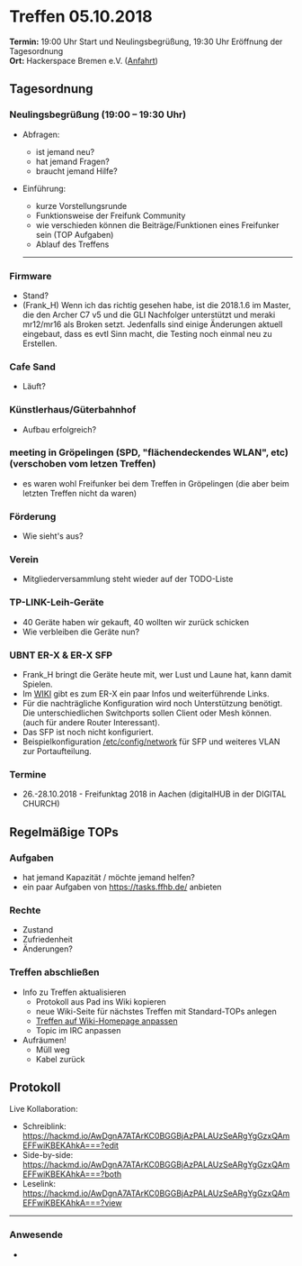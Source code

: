 # Treffen 05.10.2018

**Termin:** 19:00 Uhr Start und Neulingsbegrüßung, 19:30 Uhr Eröffnung der Tagesordnung  
**Ort:** Hackerspace Bremen e.V. ([Anfahrt](https://www.hackerspace-bremen.de/anfahrt/))

## Tagesordnung
### Neulingsbegrüßung (19:00 – 19:30 Uhr)
- Abfragen:
    - ist jemand neu?
    - hat jemand Fragen?
    - braucht jemand Hilfe?
- Einführung:
    - kurze Vorstellungsrunde
    - Funktionsweise der Freifunk Community
    - wie verschieden können die Beiträge/Funktionen eines Freifunker sein (TOP Aufgaben)
    - Ablauf des Treffens

	---

### Firmware
* Stand?
* (Frank_H) Wenn ich das richtig gesehen habe, ist die 2018.1.6 im Master, die den Archer C7 v5 und die GLI Nachfolger unterstützt und meraki mr12/mr16 als Broken setzt. Jedenfalls sind einige Änderungen aktuell eingebaut, dass es evtl Sinn macht, die Testing noch einmal neu zu Erstellen.

### Cafe Sand
* Läuft?

### Künstlerhaus/Güterbahnhof
* Aufbau erfolgreich?

### meeting in Gröpelingen (SPD, "flächendeckendes WLAN", etc) (verschoben vom letzen Treffen)
* es waren wohl Freifunker bei dem Treffen in Gröpelingen (die aber beim letzten Treffen nicht da waren)

### Förderung
* Wie sieht's aus?

### Verein
* Mitgliederversammlung steht wieder auf der TODO-Liste

### TP-LINK-Leih-Geräte
* 40 Geräte haben wir gekauft, 40 wollten wir zurück schicken
* Wie verbleiben die Geräte nun?

### UBNT ER-X & ER-X SFP
* Frank_H bringt die Geräte heute mit, wer Lust und Laune hat, kann damit Spielen.
* Im [WIKI](https://wiki.bremen.freifunk.net/Anleitungen/Offloader-Ubiquiti-ER-X) gibt es zum ER-X ein paar Infos und weiterführende Links.
* Für die nachträgliche Konfiguration wird noch Unterstützung benötigt. Die unterschiedlichen Switchports sollen Client oder Mesh können. (auch für andere Router Interessant).
* Das SFP ist noch nicht konfiguriert. 
* Beispielkonfiguration [/etc/config/network](https://cloud.ffhb.de/index.php/s/K7xK4yKy8ipP387) für SFP und weiteres VLAN zur Portaufteilung.

### Termine
- 26.-28.10.2018  - Freifunktag 2018 in Aachen (digitalHUB in der DIGITAL CHURCH)

## Regelmäßige TOPs

### Aufgaben
- hat jemand Kapazität / möchte jemand helfen?
- ein paar Aufgaben von https://tasks.ffhb.de/ anbieten

### Rechte
- Zustand
- Zufriedenheit
- Änderungen?

### Treffen abschließen
- Info zu Treffen aktualisieren
  - Protokoll aus Pad ins Wiki kopieren
  - neue Wiki-Seite für nächstes Treffen mit Standard-TOPs anlegen
  - [Treffen auf Wiki-Homepage anpassen](https://wiki.bremen.freifunk.net/Home)
  - Topic im IRC anpassen
- Aufräumen!
  - Müll weg
  - Kabel zurück


## Protokoll
Live Kollaboration:
- Schreiblink: https://hackmd.io/AwDgnA7ATArKC0BGGBjAzPALAUzSeARgYgGzxQAmEFFwiKBEKAhkA===?edit
- Side-by-side: https://hackmd.io/AwDgnA7ATArKC0BGGBjAzPALAUzSeARgYgGzxQAmEFFwiKBEKAhkA===?both
- Leselink: https://hackmd.io/AwDgnA7ATArKC0BGGBjAzPALAUzSeARgYgGzxQAmEFFwiKBEKAhkA===?view

---

### Anwesende
-